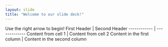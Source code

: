 ```yaml
---
layout: slide
title: "Welcome to our slide deck!"
---
```


Use the right arrow to begin!
First Header | Second Header
------------ | -------------
Content from cell 1 | Content from cell 2
Content in the first column | Content in the second column
